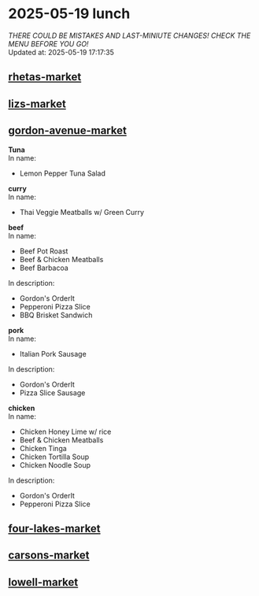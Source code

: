 # 2025-05-19 lunch  
*THERE COULD BE MISTAKES AND LAST-MINIUTE CHANGES! CHECK THE MENU BEFORE YOU GO!*  
Updated at: 2025-05-19 17:17:35  
## [rhetas-market](https://wisc-housingdining.nutrislice.com/menu/rhetas-market/lunch/2025-05-19)  
## [lizs-market](https://wisc-housingdining.nutrislice.com/menu/lizs-market/lunch/2025-05-19)  
## [gordon-avenue-market](https://wisc-housingdining.nutrislice.com/menu/gordon-avenue-market/lunch/2025-05-19)  
**Tuna**  
In name:   
 - Lemon Pepper Tuna Salad  
  
**curry**  
In name:   
 - Thai Veggie Meatballs w/ Green Curry  
  
**beef**  
In name:   
 - Beef Pot Roast  
 - Beef & Chicken Meatballs  
 - Beef Barbacoa  
  
In description:   
 - Gordon's OrderIt  
 - Pepperoni Pizza Slice  
 - BBQ Brisket Sandwich  
  
**pork**  
In name:   
 - Italian Pork Sausage  
  
In description:   
 - Gordon's OrderIt  
 - Pizza Slice Sausage  
  
**chicken**  
In name:   
 - Chicken Honey Lime w/ rice  
 - Beef & Chicken Meatballs  
 - Chicken Tinga  
 - Chicken Tortilla Soup  
 - Chicken Noodle Soup  
  
In description:   
 - Gordon's OrderIt  
 - Pepperoni Pizza Slice  
  
## [four-lakes-market](https://wisc-housingdining.nutrislice.com/menu/four-lakes-market/lunch/2025-05-19)  
## [carsons-market](https://wisc-housingdining.nutrislice.com/menu/carsons-market/lunch/2025-05-19)  
## [lowell-market](https://wisc-housingdining.nutrislice.com/menu/lowell-market/lunch/2025-05-19)  
  
